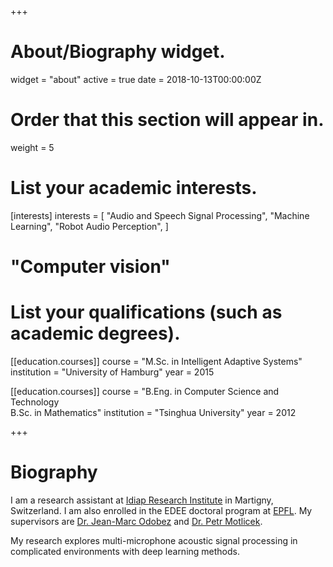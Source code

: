 +++
# About/Biography widget.
widget = "about"
active = true
date = 2018-10-13T00:00:00Z

# Order that this section will appear in.
weight = 5

# List your academic interests.
[interests]
  interests = [
    "Audio and Speech Signal Processing",
    "Machine Learning",
    "Robot Audio Perception",
  ]
#   "Computer vision"

# List your qualifications (such as academic degrees).

[[education.courses]]
  course = "M.Sc. in Intelligent Adaptive Systems"
  institution = "University of Hamburg"
  year = 2015

[[education.courses]]
  course = "B.Eng. in Computer Science and Technology<br>B.Sc. in Mathematics"
  institution = "Tsinghua University"
  year = 2012
 
+++

# Biography

I am a research assistant at [Idiap Research Institute](https://idiap.ch) in Martigny, Switzerland.
I am also enrolled in the EDEE doctoral program at [EPFL](https://epfl.ch).
My supervisors are [Dr. Jean-Marc Odobez](https://idiap.ch/~odobez) and [Dr. Petr Motlicek](https://people.idiap.ch/pmotlic).

My research explores multi-microphone acoustic signal processing in complicated environments with deep learning methods. 

